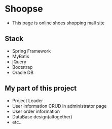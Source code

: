 # Shoopse 

* This page is online shoes shopping mall site


## Stack

* Spring Framework
* MyBatis
* jQuery
* Bootstrap
* Oracle DB



## My part of this project

* Project Leader
* User information CRUD in administrator page
* User order information
* DataBase design(altogether)
* etc..
